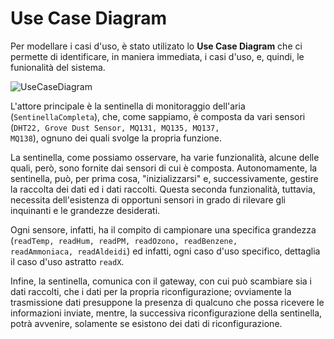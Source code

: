 # Use Case Diagram
Per modellare i casi d'uso, è stato utilizato lo **Use Case Diagram** che ci permette di identificare, in maniera immediata, i casi d'uso, e, quindi, le funionalità del sistema.

![UseCaseDiagram](https://user-images.githubusercontent.com/96539194/189479941-8c8b3f3e-008d-4e1f-b400-0ef854c460de.PNG)

L'attore principale è la sentinella di monitoraggio dell'aria (<code>SentinellaCompleta</code>), che, come sappiamo, è composta da vari sensori (<code>DHT22, Grove Dust Sensor, MQ131, MQ135, MQ137, MQ138</code>), ognuno dei quali svolge la propria funzione.

La sentinella, come possiamo osservare, ha varie funzionalità, alcune delle quali, però, sono fornite dai sensori di cui è composta. Autonomamente, la sentinella, può, per prima cosa, "inizializzarsi" e, successivamente, gestire la raccolta dei dati ed i dati raccolti. Questa seconda funzionalità, tuttavia, necessita dell'esistenza di opportuni sensori in grado di rilevare gli inquinanti e le grandezze desiderati.

Ogni sensore, infatti, ha il compito di campionare una specifica grandezza (<code>readTemp, readHum, readPM, readOzono, readBenzene, readAmmoniaca, readAldeidi</code>) ed infatti, ogni caso d'uso specifico, dettaglia il caso d'uso astratto <code>readX</code>.

Infine, la sentinella, comunica con il gateway, con cui può scambiare sia i dati raccolti, che i dati per la propria riconfigurazione; ovviamente la trasmissione dati presuppone la presenza di qualcuno che possa ricevere le informazioni inviate, mentre, la successiva riconfigurazione della sentinella, potrà avvenire, solamente se esistono dei dati di riconfigurazione.


